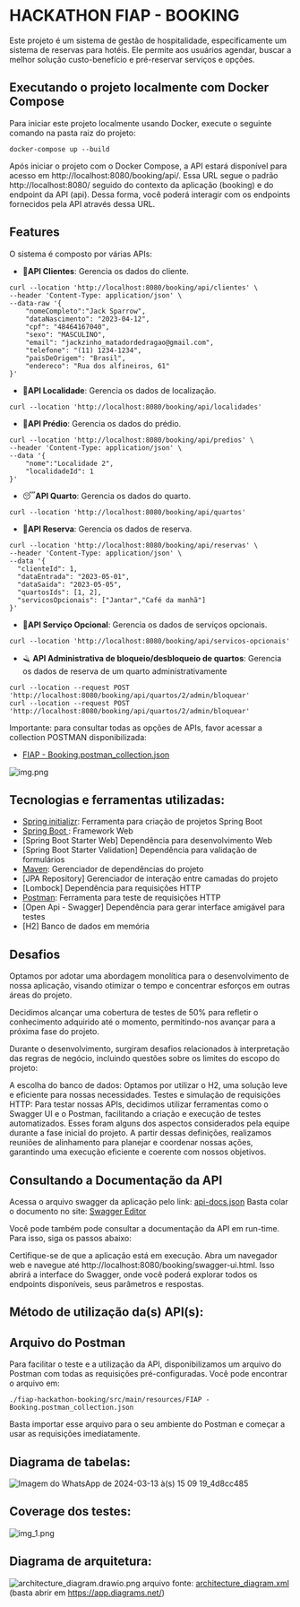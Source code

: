 # HACKATHON FIAP - BOOKING

Este projeto é um sistema de gestão de hospitalidade, especificamente um sistema de reservas para hotéis. Ele permite aos usuários agendar, buscar a melhor solução custo-benefício e pré-reservar serviços e opções.

## Executando o projeto localmente com Docker Compose
Para iniciar este projeto localmente usando Docker, execute o seguinte comando na pasta raiz do projeto:

```shell
docker-compose up --build
```
Após iniciar o projeto com o Docker Compose, a API estará disponível para acesso em http://localhost:8080/booking/api/. Essa URL segue o padrão http://localhost:8080/ seguido do contexto da aplicação (booking) e do endpoint da API (api). Dessa forma, você poderá interagir com os endpoints fornecidos pela API através dessa URL.

## Features
O sistema é composto por várias APIs:

- 👤**API Clientes**: Gerencia os dados do cliente.
```shell
curl --location 'http://localhost:8080/booking/api/clientes' \
--header 'Content-Type: application/json' \
--data-raw '{
    "nomeCompleto":"Jack Sparrow",
    "dataNascimento": "2023-04-12",
    "cpf": "48464167040",
    "sexo": "MASCULINO",
    "email": "jackzinho_matadordedragao@gmail.com",
    "telefone": "(11) 1234-1234",
    "paisDeOrigem": "Brasil",
    "endereco": "Rua dos alfineiros, 61"
}'
```
- 📒**API Localidade**: Gerencia os dados de localização.
```shell
curl --location 'http://localhost:8080/booking/api/localidades'
```
- 🏨**API Prédio**: Gerencia os dados do prédio.
```shell
curl --location 'http://localhost:8080/booking/api/predios' \
--header 'Content-Type: application/json' \
--data '{
    "nome":"Localidade 2",
    "localidadeId": 1
}'
```
- 😴**API Quarto**: Gerencia os dados do quarto.
```shell
curl --location 'http://localhost:8080/booking/api/quartos'
```
- 📅**API Reserva**: Gerencia os dados de reserva.
```shell
curl --location 'http://localhost:8080/booking/api/reservas' \
--header 'Content-Type: application/json' \
--data '{
  "clienteId": 1,
  "dataEntrada": "2023-05-01",
  "dataSaida": "2023-05-05",
  "quartosIds": [1, 2],
  "servicosOpcionais": ["Jantar","Café da manhã"]
}'
```
- 🍴**API Serviço Opcional**: Gerencia os dados de serviços opcionais.
```shell
curl --location 'http://localhost:8080/booking/api/servicos-opcionais'
```
- 🪒 **API Administrativa de bloqueio/desbloqueio de quartos**: Gerencia os dados de reserva de um quarto administrativamente
```shell
curl --location --request POST 'http://localhost:8080/booking/api/quartos/2/admin/bloquear'
curl --location --request POST 'http://localhost:8080/booking/api/quartos/2/admin/bloquear'
```
Importante: para consultar todas as opções de APIs, favor acessar a collection POSTMAN disponibilizada: 

- [FIAP - Booking.postman_collection.json](src%2Fmain%2Fresources%2FFIAP%20-%20Booking.postman_collection.json)

![img.png](img.png)


## Tecnologias e ferramentas utilizadas:

* [Spring initializr]( https://start.spring.io/): Ferramenta para criação de projetos Spring Boot
* [Spring Boot ]( https://spring.io/projects/spring-boot): Framework Web 
* [Spring Boot Starter Web] Dependência para desenvolvimento Web
* [Spring Boot Starter Validation] Dependência para validação de formulários
* [Maven]( https://mvnrepository.com/): Gerenciador de dependências do projeto
* [JPA Repository] Gerenciador de interação entre camadas do projeto
* [Lombock] Dependência para requisições HTTP
* [Postman](https://www.postman.com/): Ferramenta para teste de requisições HTTP
* [Open Api - Swagger] Dependência para gerar interface amigável para testes
* [H2] Banco de dados em memória


## Desafios


Optamos por adotar uma abordagem monolítica para o desenvolvimento de nossa aplicação, visando otimizar o tempo e concentrar esforços em outras áreas do projeto.

Decidimos alcançar uma cobertura de testes de 50% para refletir o conhecimento adquirido até o momento, permitindo-nos avançar para a próxima fase do projeto.

Durante o desenvolvimento, surgiram desafios relacionados à interpretação das regras de negócio, incluindo questões sobre os limites do escopo do projeto:

A escolha do banco de dados: Optamos por utilizar o H2, uma solução leve e eficiente para nossas necessidades.
Testes e simulação de requisições HTTP: Para testar nossas APIs, decidimos utilizar ferramentas como o Swagger UI e o Postman, facilitando a criação e execução de testes automatizados.
Esses foram alguns dos aspectos considerados pela equipe durante a fase inicial do projeto. A partir dessas definições, realizamos reuniões de alinhamento para planejar e coordenar nossas ações, garantindo uma execução eficiente e coerente com nossos objetivos.

## Consultando a Documentação da API
Acessa o arquivo swagger da aplicação pelo link: [api-docs.json](src%2Fmain%2Fresources%2Fapi-docs.json)
Basta colar o documento no site: [Swagger Editor](https://editor.swagger.io/)

Você pode também pode consultar a documentação da API em run-time. Para isso, siga os passos abaixo:

Certifique-se de que a aplicação está em execução.
Abra um navegador web e navegue até http://localhost:8080/booking/swagger-ui.html.
Isso abrirá a interface do Swagger, onde você poderá explorar todos os endpoints disponíveis, seus parâmetros e respostas.

## Método de utilização da(s) API(s):
## Arquivo do Postman
Para facilitar o teste e a utilização da API, disponibilizamos um arquivo do Postman com todas as requisições pré-configuradas. Você pode encontrar o arquivo em:

```shell
./fiap-hackathon-booking/src/main/resources/FIAP - Booking.postman_collection.json
```

Basta importar esse arquivo para o seu ambiente do Postman e começar a usar as requisições imediatamente.

## Diagrama de tabelas:
![Imagem do WhatsApp de 2024-03-13 à(s) 15 09 19_4d8cc485](https://github.com/otavioprado/fiap-hackathon-booking/assets/133544024/ad57fc12-7514-4d5c-871e-f9534d2fc710)

## Coverage dos testes:
![img_1.png](img_1.png)

## Diagrama de arquitetura:
![architecture_diagram.drawio.png](src%2Fmain%2Fresources%2Farchitecture_diagram.drawio.png)
arquivo fonte: [architecture_diagram.xml](src%2Fmain%2Fresources%2Farchitecture_diagram.xml) (basta abrir em https://app.diagrams.net/)